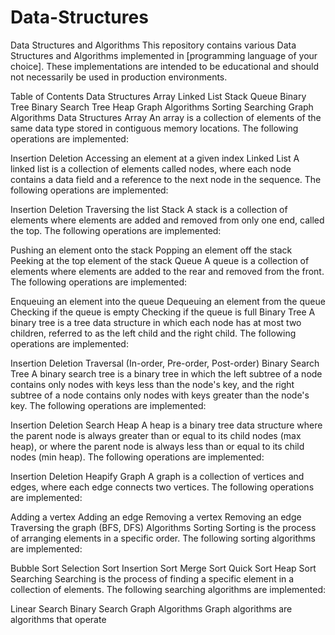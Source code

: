 # Data-Structures
Data Structures and Algorithms
This repository contains various Data Structures and Algorithms implemented in [programming language of your choice]. These implementations are intended to be educational and should not necessarily be used in production environments.

Table of Contents
Data Structures
Array
Linked List
Stack
Queue
Binary Tree
Binary Search Tree
Heap
Graph
Algorithms
Sorting
Searching
Graph Algorithms
Data Structures
Array
An array is a collection of elements of the same data type stored in contiguous memory locations. The following operations are implemented:

Insertion
Deletion
Accessing an element at a given index
Linked List
A linked list is a collection of elements called nodes, where each node contains a data field and a reference to the next node in the sequence. The following operations are implemented:

Insertion
Deletion
Traversing the list
Stack
A stack is a collection of elements where elements are added and removed from only one end, called the top. The following operations are implemented:

Pushing an element onto the stack
Popping an element off the stack
Peeking at the top element of the stack
Queue
A queue is a collection of elements where elements are added to the rear and removed from the front. The following operations are implemented:

Enqueuing an element into the queue
Dequeuing an element from the queue
Checking if the queue is empty
Checking if the queue is full
Binary Tree
A binary tree is a tree data structure in which each node has at most two children, referred to as the left child and the right child. The following operations are implemented:

Insertion
Deletion
Traversal (In-order, Pre-order, Post-order)
Binary Search Tree
A binary search tree is a binary tree in which the left subtree of a node contains only nodes with keys less than the node's key, and the right subtree of a node contains only nodes with keys greater than the node's key. The following operations are implemented:

Insertion
Deletion
Search
Heap
A heap is a binary tree data structure where the parent node is always greater than or equal to its child nodes (max heap), or where the parent node is always less than or equal to its child nodes (min heap). The following operations are implemented:

Insertion
Deletion
Heapify
Graph
A graph is a collection of vertices and edges, where each edge connects two vertices. The following operations are implemented:

Adding a vertex
Adding an edge
Removing a vertex
Removing an edge
Traversing the graph (BFS, DFS)
Algorithms
Sorting
Sorting is the process of arranging elements in a specific order. The following sorting algorithms are implemented:

Bubble Sort
Selection Sort
Insertion Sort
Merge Sort
Quick Sort
Heap Sort
Searching
Searching is the process of finding a specific element in a collection of elements. The following searching algorithms are implemented:

Linear Search
Binary Search
Graph Algorithms
Graph algorithms are algorithms that operate



